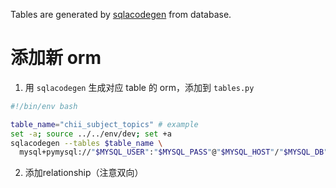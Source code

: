 Tables are generated by [sqlacodegen](https://github.com/agronholm/sqlacodegen) from database.

# 添加新 orm

1. 用 `sqlacodegen` 生成对应 table 的 orm，添加到 `tables.py`
```bash
#!/bin/env bash

table_name="chii_subject_topics" # example
set -a; source ../../env/dev; set +a
sqlacodegen --tables $table_name \
  mysql+pymysql://"$MYSQL_USER":"$MYSQL_PASS"@"$MYSQL_HOST"/"$MYSQL_DB"

```

2. 添加relationship（注意双向）
